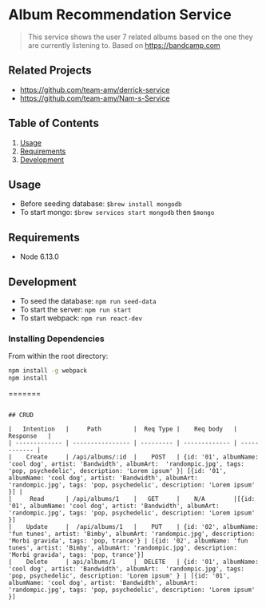 # Album Recommendation Service

> This service shows the user 7 related albums based on the one they are currently listening to. Based on https://bandcamp.com

## Related Projects

  - https://github.com/team-amy/derrick-service
  - https://github.com/team-amy/Nam-s-Service
  
## Table of Contents

1. [Usage](#Usage)
1. [Requirements](#requirements)
1. [Development](#development)

## Usage

- Before seeding database: ```$brew install mongodb```
- To start mongo: ```$brew services start mongodb``` then ```$mongo```

## Requirements

- Node 6.13.0

## Development

- To seed the database: ```npm run seed-data```
- To start the server: ```npm run start```
- To start webpack: ```npm run react-dev```

### Installing Dependencies

From within the root directory:

```sh
npm install -g webpack
npm install
```
=======
```

## CRUD

|   Intention   |     Path         |  Req Type |    Req body   |   Response   |
| ------------- | ---------------- | --------- | ------------- | ------------ |
|    Create     | /api/albums/:id  |    POST   | {id: '01', albumName: 'cool dog', artist: 'Bandwidth', albumArt:  'randompic.jpg', tags: 'pop, psychedelic', description: 'Lorem ipsum' }| [{id: '01', albumName: 'cool dog', artist: 'Bandwidth', albumArt:  'randompic.jpg', tags: 'pop, psychedelic', description: 'Lorem ipsum' }] |
|     Read      | /api/albums/1    |   GET     |    N/A        |[{id: '01', albumName: 'cool dog', artist: 'Bandwidth', albumArt:  'randompic.jpg', tags: 'pop, psychedelic', description: 'Lorem ipsum' }]
|    Update     |  /api/albums/1   |    PUT    | {id: '02', albumName: 'fun tunes', artist: 'Bimby', albumArt: 'randompic.jpg', description: 'Morbi gravida', tags: 'pop, trance'} | [{id: '02', albumName: 'fun tunes', artist: 'Bimby', albumArt: 'randompic.jpg', description: 'Morbi gravida', tags: 'pop, trance'}]
|    Delete     | api/albums/1     |  DELETE   | {id: '01', albumName: 'cool dog', artist: 'Bandwidth', albumArt:  'randompic.jpg', tags: 'pop, psychedelic', description: 'Lorem ipsum' } | [{id: '01', albumName: 'cool dog', artist: 'Bandwidth', albumArt:  'randompic.jpg', tags: 'pop, psychedelic', description: 'Lorem ipsum' }]
